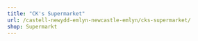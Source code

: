 ```yaml
---
title: "CK's Supermarket"
url: /castell-newydd-emlyn-newcastle-emlyn/cks-supermarket/
shop: Supermarkt
---
```

